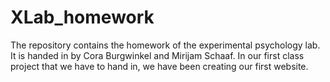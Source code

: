 # XLab_homework
The repository contains the homework of the experimental psychology lab. It is handed in by Cora Burgwinkel and Mirijam Schaaf. In our first class project that we have to hand in, we have been creating our first website.
